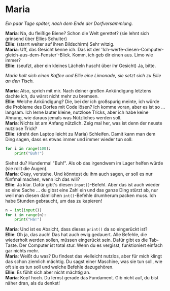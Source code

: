 # Maria

_Ein paar Tage später, nach dem Ende der Dorfversammlung._

**Maria**: Na, du fleißige Biene? Schon die Welt gerettet? (sie lehnt sich grinsend über Ellies Schulter)  
**Ellie**: (starrt weiter auf ihren Bildschirm) Sehr witzig.  
**Maria**: Uff, das Gesicht kenne ich. Das ist der 'Ich-werfe-diesen-Computer-gleich-aus-dem-Fenster'-Blick. Komm, ich geb dir einen aus. Limo wie immer?  
**Ellie**: (seufzt, aber ein kleines Lächeln huscht über ihr Gesicht) Ja, bitte.

_Maria holt sich einen Kaffee und Ellie eine Limonade, sie setzt sich zu Ellie an den Tisch._

**Maria**: Also, sprich mit mir. Nach deiner großen Ankündigung letztens dachte ich, du wärst nicht mehr zu bremsen.  
**Ellie**: Welche Ankündigung? Die, bei der ich großspurig meinte, ich würde die Probleme des Dorfes mit Code lösen? Ich komme voran, aber es ist so ... langsam. Ich lerne lauter kleine, nutzlose Tricks, aber ich habe keine Ahnung, wie daraus jemals was Nützliches werden soll.  
**Maria**: Nichts ist am Anfang nützlich. Zeig mal her, was ist denn der neuste nutzlose Trick?  
**Ellie**: (dreht den Laptop leicht zu Maria) Schleifen. Damit kann man dem Ding sagen, dass es etwas immer und immer wieder tun soll:

```py
for i in range(100):
    print("Buh!")
```

Siehst du? Hundermal "Buh!". Als ob das irgendwem im Lager helfen würde (sie rollt die Augen).  
**Maria**: Okay, verstehe. Und könntest du ihm auch sagen, er soll es nur fünfmal machen, wenn ich das will?  
**Ellie**: Ja klar. Dafür gibt's diesen `input()`-Befehl. Aber das ist auch wieder so eine Sache ... du gibst eine Zahl ein und das ganze Ding stürzt ab, nur weil man diesen dämlichen `int()`-Befehle drumherum packen muss. Ich habe Stunden gebraucht, um das zu kapieren!

```py
n = int(input())
for i in range(n):
    print("Ha!")
```

**Maria**: Und ist es Absicht, dass dieses `print()` da so eingerückt ist?  
**Ellie**: Oh ja, das auch! Das hat auch ewig gedauert. Alle Befehle, die wiederholt werden sollen, müssen eingerückt sein. Dafür gibt es die Tab-Taste. Der Computer ist total stur. Wenn du es vergisst, funktioniert einfach gar nichts mehr.  
**Maria**: Weißt du was? Du findest das vielleicht nutzlos, aber für mich klingt das schon ziemlich mächtig. Du sagst einer Maschine, was sie tun soll, wie oft sie es tun soll und welche Befehle dazugehören.  
**Ellie**: Es fühlt sich aber nicht mächtig an.  
**Maria**: Kopf hoch. Du lernst gerade das Fundament. Gib nicht auf, du bist näher dran, als du denkst!

